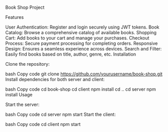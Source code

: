 Book Shop Project

Features

User Authentication: Register and login securely using JWT tokens.
Book Catalog: Browse a comprehensive catalog of available books.
Shopping Cart: Add books to your cart and manage your purchases.
Checkout Process: Secure payment processing for completing orders.
Responsive Design: Ensures a seamless experience across devices.
Search and Filter: Easily find books based on title, author, genre, etc.
Installation

Clone the repository:

bash
Copy code
git clone https://github.com/yourusername/book-shop.git
Install dependencies for both server and client:

bash
Copy code
cd book-shop
cd client
npm install
cd ..
cd server
npm install
Usage

Start the server:

bash
Copy code
cd server
npm start
Start the client:

bash
Copy code
cd client
npm start
